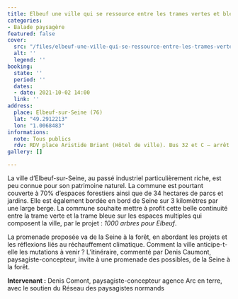```yaml
---
title: Elbeuf une ville qui se ressource entre les trames vertes et bleues
categories:
- Balade paysagère
featured: false
cover:
  src: "/files/elbeuf-une-ville-qui-se-ressource-entre-les-trames-vertes-et-bleues.jpg"
  alt: ''
  legend: ''
booking:
  state: ''
  period: ''
  dates:
  - date: 2021-10-02 14:00
  link: ''
address:
  place: Elbeuf-sur-Seine (76)
  lat: "49.2912213"
  lon: "1.0068483"
informations:
  note: Tous publics
  rdv: RDV place Aristide Briant (Hôtel de ville). Bus 32 et C – arrêt Mairie d’Elbeuf
gallery: []

---
```

La ville d’Elbeuf-sur-Seine, au passé industriel particulièrement riche, est peu connue pour son patrimoine naturel. La commune est pourtant couverte à 70% d’espaces forestiers ainsi que de 34 hectares de parcs et jardins. Elle est également bordée en bord de Seine sur 3 kilomètres par une large berge. La commune souhaite mettre à profit cette belle continuité entre la trame verte et la trame bleue sur les espaces multiples qui composent la ville, par le projet : _1000 arbres pour Elbeuf_.

La promenade proposée va de la Seine à la forêt, en abordant les projets et les réflexions liés au réchauffement climatique. Comment la ville anticipe-t-elle les mutations à venir ? L’itinéraire, commenté par Denis Caumont, paysagiste-concepteur, invite à une promenade des possibles, de la Seine à la forêt.

**Intervenant :** Denis Comont, paysagiste-concepteur agence Arc en terre, avec le soutien du Réseau des paysagistes normands